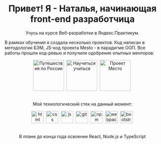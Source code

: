 <div id="header" align="center">
<h1>Привет! Я - Наталья, начинающая front-end разработчица</h1>
</div>


<p align="center">Учусь на курсе Веб-разработки в Яндекс.Практикум.</p>
<p>В рамках обучения я создала несколько проектов. Код написан в методологии БЭМ, JS-код проекта Mesto - в парадигме ООП. Все работы прошли код-ревью и получили одобрение опытных менторов:</p>


<div id="project" align="center">
<a href="https://nataliekalinkina.github.io/russian-travel/"><img title="Путешествия по России. Сайт с адаптивной вёрсткой" src="https://iili.io/HDR6res.png" height="100" alt="Путешествия по России"></a>&nbsp; 
<a href="https://nataliekalinkina.github.io/how-to-learn/"><img title="Научиться учиться. Простой лэндинг с CSS-анимацией" src="https://iili.io/HDRg4mx.gif"  height="100" alt="Научиться учиться"></a>&nbsp;
<a href="https://nataliekalinkina.github.io/mesto/"><img title="Проект Место. Сайт с интерактивной частью на JavaScript" src="https://iili.io/HDR6R5u.png" height="100" alt="Проект Место"></a>&nbsp;
</div>

<br>
<div id="tech" align="center">
<p> Мой технологический стек на данный момент:</p>
<img src="https://cdn.jsdelivr.net/gh/devicons/devicon/icons/html5/html5-original.svg" title="html" width="40" height="40"/>&nbsp;
<img src="https://cdn.jsdelivr.net/gh/devicons/devicon/icons/css3/css3-original.svg" title="css" width="40" height="40"/>&nbsp;
<img src="https://cdn.jsdelivr.net/gh/devicons/devicon/icons/javascript/javascript-original.svg" title="js" width="40" height="40"/>&nbsp;
<img src="https://cdn.jsdelivr.net/gh/devicons/devicon/icons/git/git-original.svg" title="git" width="40" height="40"/>&nbsp;
<img src="https://cdn.jsdelivr.net/gh/devicons/devicon/icons/npm/npm-original-wordmark.svg" title="npm" width="40" height="40"/>&nbsp;
<img src="https://cdn.jsdelivr.net/gh/devicons/devicon/icons/webpack/webpack-original.svg" title="webpack" width="40" height="40"/>&nbsp;
<img src="https://cdn.jsdelivr.net/gh/devicons/devicon/icons/bootstrap/bootstrap-original.svg" title="bootstrap" width="40" height="40"/>&nbsp;
</div>

<br>
<div id="plan" align="center">
<p> В плане до конца года освоение React, Node.js и TypeScript</p>
</div>


